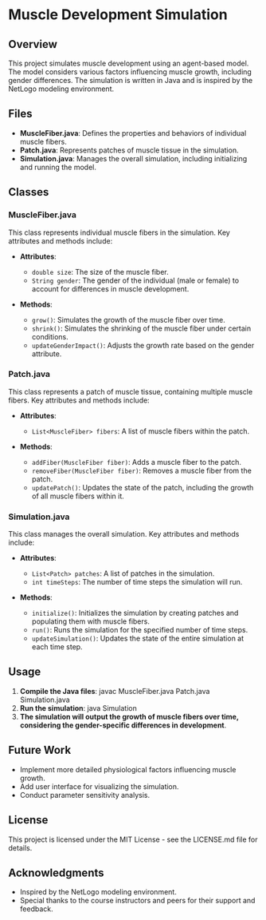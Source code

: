 # Muscle Development Simulation

## Overview

This project simulates muscle development using an agent-based model. The model considers various factors influencing muscle growth, including gender differences. The simulation is written in Java and is inspired by the NetLogo modeling environment.

## Files

- **MuscleFiber.java**: Defines the properties and behaviors of individual muscle fibers.
- **Patch.java**: Represents patches of muscle tissue in the simulation.
- **Simulation.java**: Manages the overall simulation, including initializing and running the model.

## Classes

### MuscleFiber.java

This class represents individual muscle fibers in the simulation. Key attributes and methods include:

- **Attributes**:
    - `double size`: The size of the muscle fiber.
    - `String gender`: The gender of the individual (male or female) to account for differences in muscle development.

- **Methods**:
    - `grow()`: Simulates the growth of the muscle fiber over time.
    - `shrink()`: Simulates the shrinking of the muscle fiber under certain conditions.
    - `updateGenderImpact()`: Adjusts the growth rate based on the gender attribute.

### Patch.java

This class represents a patch of muscle tissue, containing multiple muscle fibers. Key attributes and methods include:

- **Attributes**:
    - `List<MuscleFiber> fibers`: A list of muscle fibers within the patch.

- **Methods**:
    - `addFiber(MuscleFiber fiber)`: Adds a muscle fiber to the patch.
    - `removeFiber(MuscleFiber fiber)`: Removes a muscle fiber from the patch.
    - `updatePatch()`: Updates the state of the patch, including the growth of all muscle fibers within it.

### Simulation.java

This class manages the overall simulation. Key attributes and methods include:

- **Attributes**:
    - `List<Patch> patches`: A list of patches in the simulation.
    - `int timeSteps`: The number of time steps the simulation will run.

- **Methods**:
    - `initialize()`: Initializes the simulation by creating patches and populating them with muscle fibers.
    - `run()`: Runs the simulation for the specified number of time steps.
    - `updateSimulation()`: Updates the state of the entire simulation at each time step.

## Usage

1. **Compile the Java files**:
   javac MuscleFiber.java Patch.java Simulation.java
2. **Run the simulation**:
   java Simulation
3. **The simulation will output the growth of muscle fibers over time, considering the gender-specific differences in development**.

## Future Work

- Implement more detailed physiological factors influencing muscle growth.
- Add user interface for visualizing the simulation.
- Conduct parameter sensitivity analysis.

## License

This project is licensed under the MIT License - see the LICENSE.md file for details.

## Acknowledgments

- Inspired by the NetLogo modeling environment.
- Special thanks to the course instructors and peers for their support and feedback.